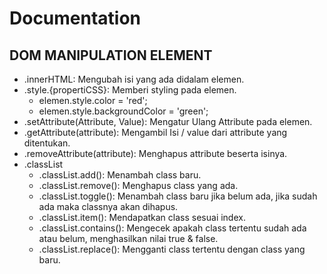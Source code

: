 # Documentation 
DOM MANIPULATION ELEMENT
-
- .innerHTML: Mengubah isi yang ada didalam elemen.
- .style.{propertiCSS}: Memberi styling pada elemen.
  - elemen.style.color = 'red';
  - elemen.style.backgroundColor = 'green';
- .setAttribute(Attribute, Value): Mengatur Ulang Attribute pada elemen.
- .getAttribute(attribute): Mengambil Isi / value dari attribute yang ditentukan.
- .removeAttribute(attribute): Menghapus attribute beserta isinya.
- .classList
  - .classList.add(): Menambah class baru.
  - .classList.remove(): Menghapus class yang ada.
  - .classList.toggle(): Menambah class baru jika belum ada, jika sudah ada maka classnya akan dihapus.
  - .classList.item(): Mendapatkan class sesuai index.
  - .classList.contains(): Mengecek apakah class tertentu sudah ada atau belum, menghasilkan nilai true & false.
  - .classList.replace(): Mengganti class tertentu dengan class yang baru.

